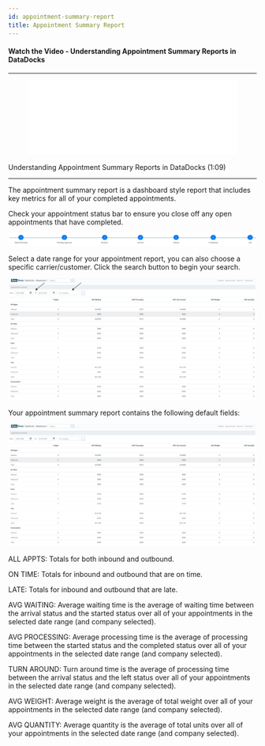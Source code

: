 ```yaml
---
id: appointment-summary-report
title: Appointment Summary Report
---
```


#### Watch the Video - Understanding Appointment Summary Reports in DataDocks

***
<figure class="video-container">
  <iframe src="//www.youtube.com/embed/y88-T5NhIQ4" frameborder="0" allowFullScreen width="100%"></iframe>
</figure>


Understanding Appointment Summary Reports in DataDocks (1:09)
***

The appointment summary report is a dashboard style report that includes key metrics for all of your completed appointments. 

Check your appointment status bar to ensure you close off any open appointments that have completed. 

![Status](/img/docs/reports/appointment-summary-report/status-appt-summary.jpg)  

Select a date range for your appointment report, you can also choose a specific carrier/customer. Click the search button to begin your search.  

![Main with Arrows](/img/docs/reports/appointment-summary-report/main.jpg) 

Your appointment summary report contains the following default fields:

![Main Screen](/img/docs/reports/appointment-summary-report/main-screen.jpg) 

ALL APPTS: Totals for both inbound and outbound.

ON TIME: Totals for inbound and outbound that are on time. 

LATE: Totals for inbound and outbound that are late.

AVG WAITING: Average waiting time is the average of waiting time between the arrival status and the started status over all of your appointments in the selected date range (and company selected). 

AVG PROCESSING: Average processing time is the average of processing time between the started status and the completed status over all of your appointments in the selected date range (and company selected). 

TURN AROUND: Turn around time is the average of processing time between the arrival status and the left status over all of your appointments in the selected date range (and company selected). 

AVG WEIGHT: Average weight is the average of total weight over all of your appointments in the selected date range (and company selected).

AVG QUANTITY: Average quantity is the average of total units over all of your appointments in the selected date range (and company selected).
